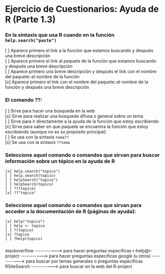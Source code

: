 Ejercicio de Cuestionarios: Ayuda de R (Parte 1.3)
========================================================
 
### En la sintaxis que usa R cuando en la función `help.search("paste")`

[ ] Aparece primero el link a la función que estamos buscando y después una breve descripción  
[ ] Aparece primero el link al paquete de la función que estamos buscando y después una breve descripción  
[ ] Aparece primero una breve descripción y después el link con el nombre del paquete::el nombre de la función  
[x] Aparece primero el link con el nombre del paquete::el nombre de la función y después una breve descripción  

### El comando ??:

[ ] Sirve para hacer una búsqueda en la web  
[x] Sirve para realizar una búsqueda difusa o general sobre un tema  
[ ] Sirve para ir directamente a la ayuda de la función que estoy escribiendo  
[x] Sirve para saber en que paquete se encuentra la función que estoy escribiendo (aunque no es su propósito principal)  
[ ] Se usa con la sintaxis `tema??`  
[x] Se usa con la sintaxis `??tema`

### Seleccione aquel comando o comandos que sirvan para buscar información sobre un tópico en la ayuda de R

    [x] help.search("topico")  
    [ ] help.search(topico)  
    [ ] helpSearch("topico")  
    [ ] helpSearch(topico)  
    [ ] ??(topico)  
    [x] ??"topico"

### Seleccione aquel comando o comandos que sirvan para acceder a la documentación de R (páginas de ayuda):

    [x] help("topico")
    [ ] help <- topico
    [ ] ?(topico)
    [x] ?topico
    [ ] ?help(topico)

### 

stackoverflow     -----------> para hacer preguntas específicas
r-help@r-project  -----------> para hacer preguntas específicas
google (u otros)  -----------> para buscar por temas generales o preguntas específicas
RSiteSearch       -----------> para buscar en la web del R-project


